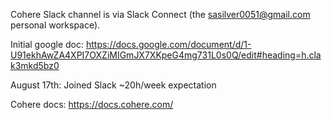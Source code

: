 Cohere Slack channel is via Slack Connect (the sasilver0051@gmail.com personal workspace).

Initial google doc: https://docs.google.com/document/d/1-U91ekhAwZA4XPI7OXZiMIGmJX7XKpeG4mg731L0s0Q/edit#heading=h.clak3mkd5bz0 

August 17th: Joined Slack
~20h/week expectation

Cohere docs: https://docs.cohere.com/ 